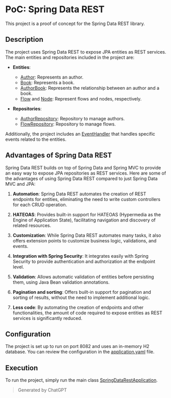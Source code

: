 # PoC: Spring Data REST

This project is a proof of concept for the Spring Data REST library.

## Description

The project uses Spring Data REST to expose JPA entities as REST services. The main entities and repositories included in the project are:

- **Entities**:
  - [Author](https://github.com/Chillaso/poc-spring-data-rest/blob/main/src/main/java/com/chillaso/springdatarest/entity/Author.java): Represents an author.
  - [Book](https://github.com/Chillaso/poc-spring-data-rest/blob/main/src/main/java/com/chillaso/springdatarest/entity/Book.java): Represents a book.
  - [AuthorBook](https://github.com/Chillaso/poc-spring-data-rest/blob/main/src/main/java/com/chillaso/springdatarest/entity/AuthorBook.java): Represents the relationship between an author and a book.
  - [Flow](https://github.com/Chillaso/poc-spring-data-rest/blob/main/src/main/java/com/chillaso/springdatarest/entity/Flow.java) and [Node](https://github.com/Chillaso/poc-spring-data-rest/blob/main/src/main/java/com/chillaso/springdatarest/entity/Node.java): Represent flows and nodes, respectively.

- **Repositories**:
  - [AuthorRepository](https://github.com/Chillaso/poc-spring-data-rest/blob/main/src/main/java/com/chillaso/springdatarest/repository/AuthorRepository.java): Repository to manage authors.
  - [FlowRepository](https://github.com/Chillaso/poc-spring-data-rest/blob/main/src/main/java/com/chillaso/springdatarest/repository/FlowRepository.java): Repository to manage flows.

Additionally, the project includes an [EventHandler](https://github.com/Chillaso/poc-spring-data-rest/blob/main/src/main/java/com/chillaso/springdatarest/repository/EventHandlerRepository.java) that handles specific events related to the entities.

## Advantages of Spring Data REST

Spring Data REST builds on top of Spring Data and Spring MVC to provide an easy way to expose JPA repositories as REST services. Here are some of the advantages of using Spring Data REST compared to just Spring Data MVC and JPA:

1. **Automation**: Spring Data REST automates the creation of REST endpoints for entities, eliminating the need to write custom controllers for each CRUD operation.
  
2. **HATEOAS**: Provides built-in support for HATEOAS (Hypermedia as the Engine of Application State), facilitating navigation and discovery of related resources.

3. **Customization**: While Spring Data REST automates many tasks, it also offers extension points to customize business logic, validations, and events.

4. **Integration with Spring Security**: It integrates easily with Spring Security to provide authentication and authorization at the endpoint level.

5. **Validation**: Allows automatic validation of entities before persisting them, using Java Bean validation annotations.

6. **Pagination and sorting**: Offers built-in support for pagination and sorting of results, without the need to implement additional logic.

7. **Less code**: By automating the creation of endpoints and other functionalities, the amount of code required to expose entities as REST services is significantly reduced.

## Configuration

The project is set up to run on port 8082 and uses an in-memory H2 database. You can review the configuration in the [application.yaml](https://github.com/Chillaso/poc-spring-data-rest/blob/main/src/main/resources/application.yaml) file.

## Execution

To run the project, simply run the main class [SpringDataRestApplication](https://github.com/Chillaso/poc-spring-data-rest/blob/main/src/main/java/com/chillaso/springdatarest/SpringDataRestApplication.java).

> Generated by ChatGPT
